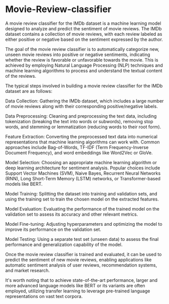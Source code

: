 # Movie-Review-classifier
A movie review classifier for the IMDb dataset is a machine learning model designed to analyze and predict the sentiment of movie reviews. The IMDb dataset contains a collection of movie reviews, with each review labeled as either positive or negative based on the sentiment expressed by the author.

The goal of the movie review classifier is to automatically categorize new, unseen movie reviews into positive or negative sentiments, indicating whether the review is favorable or unfavorable towards the movie. This is achieved by employing Natural Language Processing (NLP) techniques and machine learning algorithms to process and understand the textual content of the reviews.

The typical steps involved in building a movie review classifier for the IMDb dataset are as follows:

Data Collection: Gathering the IMDb dataset, which includes a large number of movie reviews along with their corresponding positive/negative labels.

Data Preprocessing: Cleaning and preprocessing the text data, including tokenization (breaking the text into words or subwords), removing stop words, and stemming or lemmatization (reducing words to their root form).

Feature Extraction: Converting the preprocessed text data into numerical representations that machine learning algorithms can work with. Common approaches include Bag-of-Words, TF-IDF (Term Frequency-Inverse Document Frequency), and word embeddings like Word2Vec or GloVe.

Model Selection: Choosing an appropriate machine learning algorithm or deep learning architecture for sentiment analysis. Popular choices include Support Vector Machines (SVM), Naive Bayes, Recurrent Neural Networks (RNN), Long Short-Term Memory (LSTM) networks, or Transformer-based models like BERT.

Model Training: Splitting the dataset into training and validation sets, and using the training set to train the chosen model on the extracted features.

Model Evaluation: Evaluating the performance of the trained model on the validation set to assess its accuracy and other relevant metrics.

Model Fine-tuning: Adjusting hyperparameters and optimizing the model to improve its performance on the validation set.

Model Testing: Using a separate test set (unseen data) to assess the final performance and generalization capability of the model.

Once the movie review classifier is trained and evaluated, it can be used to predict the sentiment of new movie reviews, enabling applications like automatic sentiment analysis of user reviews, recommendation systems, and market research.

It's worth noting that to achieve state-of-the-art performance, larger and more advanced language models like BERT or its variants are often employed, utilizing transfer learning to leverage pre-trained language representations on vast text corpora.

